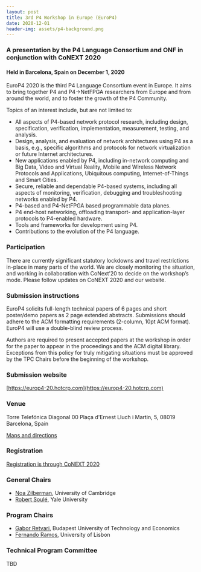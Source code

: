 ```yaml
---
layout: post
title: 3rd P4 Workshop in Europe (EuroP4)
date: 2020-12-01
header-img: assets/p4-background.png
---
```


### A presentation by the P4 Language Consortium and ONF in conjunction with CoNEXT 2020

#### Held in Barcelona, Spain on December 1, 2020

EuroP4 2020 is the third P4 Language Consortium event in Europe.
It aims to bring together P4 and P4->NetFPGA researchers from Europe and from around the world, and to foster the growth of the P4 Community.

Topics of an interest include, but are not limited to:
* All aspects of P4-based network protocol research, including design, specification, verification, implementation, measurement, testing, and analysis.
* Design, analysis, and evaluation of network architectures using P4 as a basis, e.g., specific algorithms and protocols for network virtualization or future Internet architectures.
* New applications enabled by P4, including in-network computing and Big Data, Video and Virtual Reality, Mobile and Wireless Network Protocols and Applications, Ubiquitous computing, Internet-of-Things and Smart Cities.
* Secure, reliable and dependable P4-based systems, including all aspects of monitoring, verification, debugging and troubleshooting networks enabled by P4.
* P4-based and P4-NetFPGA based programmable data planes.
* P4 end-host networking, offloading transport- and application-layer protocols to P4-enabled hardware.
* Tools and frameworks for development using P4.
* Contributions to the evolution of the P4 language.

### Participation

There are currently significant statutory lockdowns and travel restrictions in-place in many parts of the world. We are closely monitoring the situation, and working in collaboration with CoNext’20 to decide on the workshop’s mode. Please follow updates on CoNEXT 2020 and our website.

### Submission instructions

EuroP4 solicits full-length technical papers of 6 pages and short poster/demo papers as 2 page extended abstracts. Submissions should adhere to the ACM formatting requirements (2-column, 10pt ACM format). EuroP4 will use a double-blind review process.

Authors are required to present accepted papers at the workshop in order for the paper to appear in the proceedings and the ACM digital library. Exceptions from this policy for truly mitigating situations must be approved by the TPC Chairs before the beginning of the workshop.

### Submission website

[https://europ4-20.hotcrp.com](https://europ4-20.hotcrp.com)

### Venue

Torre Telefónica Diagonal 00
Plaça d'Ernest Lluch i Martin, 5,
08019 Barcelona, Spain

[Maps and directions](https://www.google.com/maps?f=q&source=embed&hl=en&geocode=&q=Plaça+Ernest+Lluch+i+Mart%C3%AD,+5,+08019+Barcelona,+Spain&aq=&sll=41.412056,2.220692&sspn=0.006686,0.012295&ie=UTF8&hq=&hnear=Plaça+d%27Ernest+Lluch+i+Martin,+5,+08019+Barcelona,+Cataluña,+Spain&t=m&z=14&iwloc=A)

### Registration
[Registration is through CoNEXT 2020](https://conferences2.sigcomm.org/co-next/2020/)

### General Chairs
* [Noa Zilberman](https://www.cl.cam.ac.uk/~nz247), University of Cambridge
* [Robert Soulé](http://www.cs.yale.edu/homes/soule), Yale University

### Program Chairs
* [Gabor Retvari](http://lendulet.tmit.bme.hu/~retvari), Budapest University of Technology and Economics
* [Fernando Ramos](http://fvramos.at.di.fc.ul.pt), University of Lisbon

### Technical Program Committee

TBD
